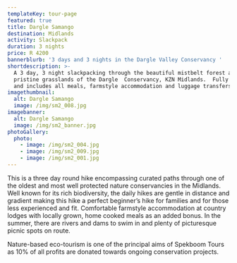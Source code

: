 ```yaml
---
templateKey: tour-page
featured: true
title: Dargle Samango
destination: Midlands
activity: Slackpack
duration: 3 nights
price: R 4200
bannerblurb: '3 days and 3 nights in the Dargle Valley Conservancy '
shortdescription: >-
  A 3 day, 3 night slackpacking through the beautiful mistbelt forest and
  pristine grasslands of the Dargle  Conservancy, KZN Midlands.  Fully guided
  and includes all meals, farmstyle accommodation and luggage transfers.
imagethumbnail:
  alt: Dargle Samango
  image: /img/sm2_008.jpg
imagebanner:
  alt: Dargle Samango
  image: /img/sm2_banner.jpg
photoGallery:
  photo:
    - image: /img/sm2_004.jpg
    - image: /img/sm2_009.jpg
    - image: /img/sm2_001.jpg
---
```

This is a three day round hike encompassing curated paths through one of the oldest and most well protected nature conservancies in the Midlands. Well known for its rich biodiversity, the daily hikes are gentle in distance and gradient making this hike a perfect beginner’s hike for families and for those less experienced and fit. Comfortable farmstyle accommodation at country lodges with locally grown, home cooked meals as an added bonus. In the summer, there are rivers and dams to swim in and plenty of picturesque picnic spots on route. 



Nature-based eco-tourism is one of the principal aims of Spekboom Tours as 10% of all profits are donated towards ongoing conservation projects.
